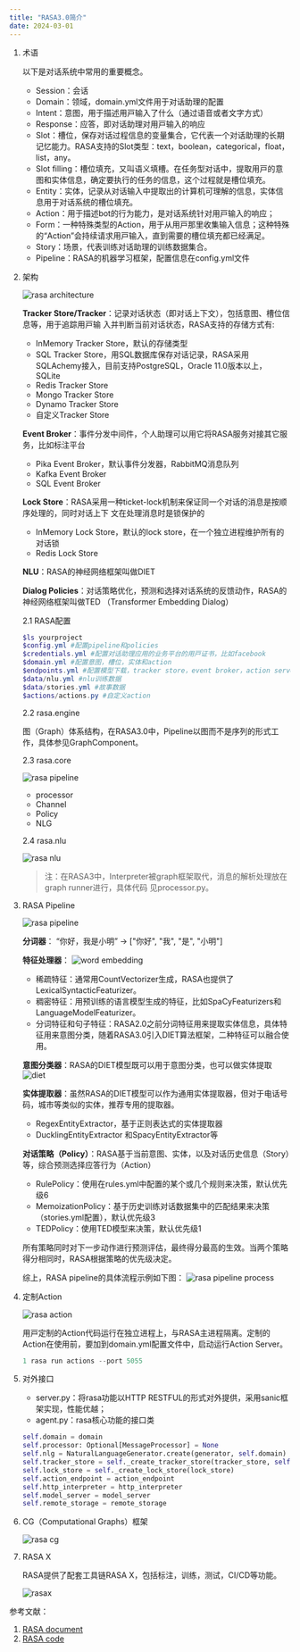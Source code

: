 ```yaml
---
title: "RASA3.0简介"
date: 2024-03-01
---
```

1. 术语  

   以下是对话系统中常⽤的重要概念。

   * Session：会话
   * Domain：领域，domain.yml⽂件⽤于对话助理的配置
   * Intent：意图，⽤于描述⽤⼾输⼊了什么（通过语⾳或者⽂字⽅式）
   * Response：应答，即对话助理对⽤⼾输⼊的响应
   * Slot：槽位，保存对话过程信息的变量集合，它代表⼀个对话助理的⻓期记忆能⼒。RASA⽀持的Slot类型：text，boolean，categorical，float，list，any。
   * Slot filling：槽位填充，⼜叫语义填槽。在任务型对话中，提取⽤⼾的意图和实体信息，确定要执⾏的任务的信息，这个过程就是槽位填充。
   * Entity：实体，记录从对话输⼊中提取出的计算机可理解的信息，实体信息⽤于对话系统的槽位填充。
   * Action：⽤于描述bot的⾏为能⼒，是对话系统针对⽤⼾输⼊的响应；
   * Form：⼀种特殊类型的Action，⽤于从⽤⼾那⾥收集输⼊信息；这种特殊的“Action”会持续请求⽤⼾输⼊，直到需要的槽位填充都已经满⾜。
   * Story：场景，代表训练对话助理的训练数据集合。
   * Pipeline：RASA的机器学习框架，配置信息在config.yml⽂件

2. 架构  

   ![rasa architecture](/assets/img/rasa-arch.png)

   **Tracker Store/Tracker**：记录对话状态（即对话上下⽂），包括意图、槽位信息等，⽤于追踪⽤⼾输
⼊并判断当前对话状态，RASA⽀持的存储⽅式有:

   * InMemory Tracker Store，默认的存储类型  
   * SQL Tracker Store，⽤SQL数据库保存对话记录，RASA采⽤SQLAchemy接⼊，⽬前⽀持PostgreSQL，Oracle 11.0版本以上，SQLite  
   * Redis Tracker Store  
   * Mongo Tracker Store  
   * Dynamo Tracker Store  
   * ⾃定义Tracker Store

   **Event Broker**：事件分发中间件，个⼈助理可以⽤它将RASA服务对接其它服务，⽐如标注平台

   * Pika Event Broker，默认事件分发器，RabbitMQ消息队列  
   * Kafka Event Broker  
   * SQL Event Broker  

   **Lock Store**：RASA采⽤⼀种ticket-lock机制来保证同⼀个对话的消息是按顺序处理的，同时对话上下
⽂在处理消息时是锁保护的

   * InMemory Lock Store，默认的lock store，在⼀个独⽴进程维护所有的对话锁  
   * Redis Lock Store

   **NLU**：RASA的神经⽹络框架叫做DIET

   **Dialog Policies**：对话策略优化，预测和选择对话系统的反馈动作，RASA的神经⽹络框架叫做TED
（Transformer Embedding Dialog）

   2.1 RASA配置

   ```powershell
   $ls yourproject
   $config.yml #配置pipeline和policies
   $credentials.yml #配置对话助理应⽤的业务平台的⽤⼾证书，⽐如facebook
   $domain.yml #配置意图，槽位，实体和action
   $endpoints.yml #配置模型下载，tracker store，event broker，action server等服务的地址和端口
   $data/nlu.yml #nlu训练数据
   $data/stories.yml #故事数据
   $actions/actions.py #⾃定义action
   ```

   2.2 rasa.engine

   图（Graph）体系结构，在RASA3.0中，Pipeline以图⽽不是序列的形式⼯作，具体参见GraphComponent。

   2.3 rasa.core

   ![rasa pipeline](../assets/img/rasa-pipeline.png)

   * processor
   * Channel
   * Policy
   * NLG

   2.4 rasa.nlu

   ![rasa nlu](../assets/img/rasa-nlu.png)

   > 注：在RASA3中，Interpreter被graph框架取代，消息的解析处理放在graph runner进⾏，具体代码
⻅processor.py。

3. RASA Pipeline

   ![rasa pipeline](../assets/img/rasa-pipeline.png)

   **分词器**：
   “你好，我是⼩明” -> ["你好", "我", "是", "⼩明"]

   **特征处理器**：
   ![word embedding](../assets/img/rasa-embedding.png)

   * 稀疏特征：通常⽤CountVectorizer⽣成，RASA也提供了LexicalSyntacticFeaturizer。
   * 稠密特征：⽤预训练的语⾔模型⽣成的特征，⽐如SpaCyFeaturizers和LanguageModelFeaturizer。
   * 分词特征和句⼦特征：RASA2.0之前分词特征⽤来提取实体信息，具体特征⽤来意图分类，随着RASA3.0引⼊DIET算法框架，⼆种特征可以融合使⽤。

   **意图分类器**：RASA的DIET模型既可以⽤于意图分类，也可以做实体提取
   ![diet](../assets/img/rasa-diet.png)

   **实体提取器**：虽然RASA的DIET模型可以作为通⽤实体提取器，但对于电话号码，城市等类似的实体，推荐专⽤的提取器。

   * RegexEntityExtractor，基于正则表达式的实体提取器
   * DucklingEntityExtractor 和SpacyEntityExtractor等

   **对话策略（Policy）**：RASA基于当前意图、实体，以及对话历史信息（Story）等，综合预测选择应答⾏为（Action）

   * RulePolicy：使⽤在rules.yml中配置的某个或⼏个规则来决策，默认优先级6
   * MemoizationPolicy：基于历史训练对话数据集中的匹配结果来决策（stories.yml配置），默认优先级3
   * TEDPolicy：使⽤TED模型来决策，默认优先级1

   所有策略同时对下⼀步动作进⾏预测评估，最终得分最⾼的⽣效。当两个策略得分相同时，RASA根据策略的优先级决定。

   综上，RASA pipeline的具体流程⽰例如下图：
   ![rasa pipeline process](../assets/img/rasa-pipiline-process.png)

4. 定制Action

   ![rasa action](../assets/img/rasa-action.png)

   ⽤⼾定制的Action代码运⾏在独⽴进程上，与RASA主进程隔离。定制的Action在使⽤前，要加到domain.yml配置⽂件中，启动运⾏Action Server。

   ```powershell
   1 rasa run actions --port 5055
   ```

5. 对外接⼝

   * server.py：将rasa功能以HTTP RESTFUL的形式对外提供，采⽤sanic框架实现，性能优越；
   * agent.py：rasa核⼼功能的接⼝类

   ```python
   self.domain = domain
   self.processor: Optional[MessageProcessor] = None
   self.nlg = NaturalLanguageGenerator.create(generator, self.domain)
   self.tracker_store = self._create_tracker_store(tracker_store, self.domain)
   self.lock_store = self._create_lock_store(lock_store)
   self.action_endpoint = action_endpoint
   self.http_interpreter = http_interpreter
   self.model_server = model_server
   self.remote_storage = remote_storage
   ```

6. CG（Computational Graphs）框架

   ![rasa cg](../assets/img/rasa-cg.png)

7. RASA X

   RASA提供了配套⼯具链RASA X，包括标注，训练，测试，CI/CD等功能。

   ![rasax](../assets/img/rasax.png)

参考文献：

1. [RASA document](https://rasa.com/docs/rasa/)
2. [RASA code](https://github.com/RasaHQ/rasa)
